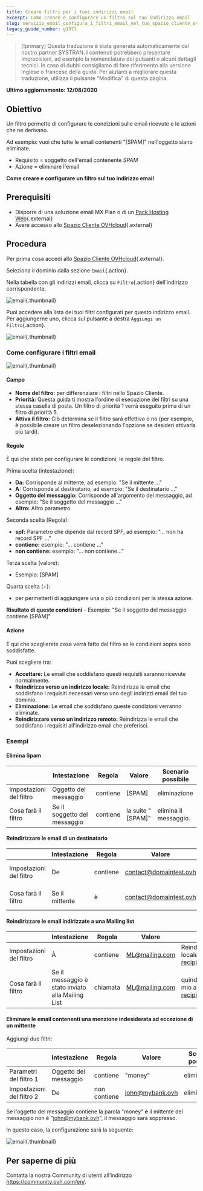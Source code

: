 ```yaml
---
title: Creare filtri per i tuoi indirizzi email
excerpt: Come creare e configurare un filtro sul tuo indirizzo email
slug: servizio_email_configura_i_filtri_email_nel_tuo_spazio_cliente_ovh
legacy_guide_number: g1973
---
```


> [!primary]
> Questa traduzione è stata generata automaticamente dal nostro partner SYSTRAN. I contenuti potrebbero presentare imprecisioni, ad esempio la nomenclatura dei pulsanti o alcuni dettagli tecnici. In caso di dubbi consigliamo di fare riferimento alla versione inglese o francese della guida. Per aiutarci a migliorare questa traduzione, utilizza il pulsante "Modifica" di questa pagina.
>

**Ultimo aggiornamento: 12/08/2020**

## Obiettivo

Un filtro permette di configurare le condizioni sulle email ricevute e le azioni che ne derivano.

Ad esempio: vuoi che tutte le email contenenti "[SPAM]" nell'oggetto siano eliminate.

- Requisito = soggetto dell'email contenente *SPAM*
- Azione = eliminare l'email

**Come creare e configurare un filtro sul tuo indirizzo email**

## Prerequisiti

- Disporre di una soluzione email MX Plan o di un [Pack Hosting Web](https://www.ovh.it/hosting-web/){.external}
- Avere accesso allo [Spazio Cliente OVHcloud](https://www.ovh.com/auth/?action=gotomanager&from=https://www.ovh.it/&ovhSubsidiary=it){.external}

## Procedura

Per prima cosa accedi allo [Spazio Cliente OVHcloud](https://www.ovh.com/auth/?action=gotomanager&from=https://www.ovh.it/&ovhSubsidiary=it){.external}.

Seleziona il dominio dalla sezione `Email`{.action}.

Nella tabella con gli indirizzi email, clicca su `Filtro`{.action} dell'indirizzo corrispondente.

![email](images/img_3239.jpg){.thumbnail}

Puoi accedere alla lista dei tuoi filtri configurati per questo indirizzo email. Per aggiungerne uno, clicca sul pulsante a destra `Aggiungi un Filtro`{.action}.

![email](images/img_3240.jpg){.thumbnail}

### Come configurare i filtri email

![email](images/img_3241.jpg){.thumbnail}

#### Campo

- **Nome del filtro:** per differenziare i filtri nello Spazio Cliente.
- **Priorità:** Questa guida ti mostra l'ordine di esecuzione dei filtri su una stessa casella di posta. Un filtro di priorità 1 verrà eseguito prima di un filtro di priorità 5.
- **Attiva il filtro:** Ciò determina se il filtro sarà effettivo o no (per esempio, è possibile creare un filtro deselezionando l'opzione se desideri attivarla più tardi).

#### Regole

È qui che state per configurare le condizioni, le regole del filtro.

Prima scelta (intestazione):

- **Da:** Corrisponde al mittente, ad esempio: "Se il mittente ..."
- **A:** Corrisponde al destinatario, ad esempio: "Se il destinatario ..."
- **Oggetto del messaggio:** Corrisponde all'argomento del messaggio, ad esempio: "Se il soggetto del messaggio ..."
- **Altro:** Altro parametro

Seconda scelta (Regola):

- **spf:** Parametro che dipende dal record SPF, ad esempio: "... non ha record SPF ..."
- **contiene:** esempio: "... contiene ..."
- **non contiene:** esempio: "... non contiene..."

Terza scelta (valore):

- Esempio: [SPAM]

Quarta scelta (+):

- per permetterti di aggiungere una o più condizioni per la stessa azione.

**Risultato di queste condizioni** - Esempio: "Se il soggetto del messaggio contiene [SPAM]"

#### Azione

È qui che sceglierete cosa verrà fatto dal filtro se le condizioni sopra sono soddisfatte.

Puoi scegliere tra:

- **Accettare:** Le email che soddisfano questi requisiti saranno ricevute normalmente.
- **Reindirizza verso un indirizzo locale:** Reindirizza le email che soddisfano i requisiti necessari verso uno degli indirizzi email del tuo dominio.
- **Eliminazione:** Le email che soddisfano queste condizioni verranno eliminate.
- **Reindirizzare verso un indirizzo remoto:** Reindirizza le email che soddisfano i requisiti all'indirizzo email che preferisci.

### Esempi

#### Elimina Spam

||Intestazione|Regola|Valore|Scenario possibile|
|---|---|---|---|---|
|Impostazioni del filtro|Oggetto del messaggio|contiene|[SPAM]|eliminazione|
|Cosa farà il filtro|Se il soggetto del messaggio|contiene|la suite "[SPAM]"|elimina il messaggio.|

#### Reindirizzare le email di un destinatario

||Intestazione|Regola|Valore|Scenario possibile|
|---|---|---|---|---|
|Impostazioni del filtro|De|contiene|contact@domaintest.ovh|reindirizzare verso un indirizzo remoto: john@otherdomain.ovh|
|Cosa farà il filtro|Se il mittente|è|contact@domaintest.ovh|allora, reindirizza l'email verso john@otherdomain.ovh|

#### Reindirizzare le email indirizzate a una Mailing list

||Intestazione|Regola|Valore|Scenario possibile|
|---|---|---|---|---|
|Impostazioni del filtro|À|contiene|ML@mailing.com|Reindirizza verso un indirizzo locale: recipient@mypersonaldomain.ovh|
|Cosa farà il filtro|Se il messaggio è stato inviato alla Mailing List|chiamata|ML@mailing.com|quindi, reindirizza il messaggio al mio altro indirizzo: recipient@mypersonaldomain.ovh|

#### Eliminare le email contenenti una menzione indesiderata ad eccezione di un mittente

Aggiungi due filtri:

||Intestazione|Regola|Valore|Scenario possibile|
|---|---|---|---|---|
|Parametri del filtro 1|Oggetto del messaggio|contiene|"money"|eliminazione|
|Impostazioni del filtro 2|De|non contiene |john@mybank.ovh|eliminazione|

Se l'oggetto del messaggio contiene la parola "money" **e** il mittente del messaggio non è "john@mybank.ovh", il messaggio sarà soppresso.

In questo caso, la configurazione sarà la seguente:

![email](images/img_3242.jpg){.thumbnail}

## Per saperne di più

Contatta la nostra Community di utenti all’indirizzo <https://community.ovh.com/en/>.
